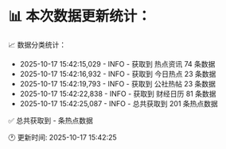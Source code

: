 📊 本次数据更新统计：
==========================

📈 数据分类统计：
- 2025-10-17 15:42:15,029 - INFO - 获取到 热点资讯 74 条数据
- 2025-10-17 15:42:16,932 - INFO - 获取到 今日热点 23 条数据
- 2025-10-17 15:42:19,793 - INFO - 获取到 公社热帖 23 条数据
- 2025-10-17 15:42:22,838 - INFO - 获取到 财经日历 81 条数据
- 2025-10-17 15:42:25,087 - INFO - 总共获取到 201 条热点数据

✅ 总共获取到 - 条热点数据

🕐 更新时间: 2025-10-17 15:42:25
